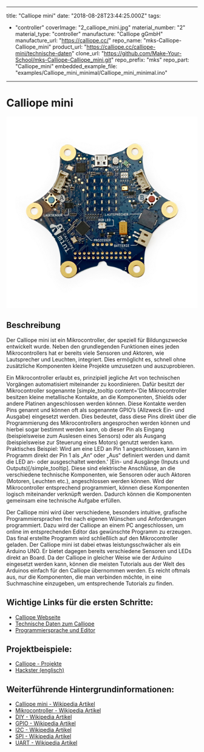 
---
title: "Calliope mini"
date: "2018-08-28T23:44:25.000Z"
tags: 
  - "controller"
coverImage: "2_calliope_mini.jpg"
material_number: "2"
material_type: "controller"
manufacture: "Calliope gGmbH"
manufacture_url: "https://calliope.cc/"
repo_name: "mks-Calliope-Calliope_mini"
product_url: "https://calliope.cc/calliope-mini/technische-daten"
clone_url: "https://github.com/Make-Your-School/mks-Calliope-Calliope_mini.git"
repo_prefix: "mks"
repo_part: "Calliope_mini"
embedded_example_file: "examples/Calliope_mini_minimal/Calliope_mini_minimal.ino"
---


# Calliope mini

![Calliope mini](2_calliope_mini.jpg)

## Beschreibung
Der Calliope mini ist ein Mikrocontroller, der speziell für Bildungszwecke entwickelt wurde. Neben den grundlegenden Funktionen eines jeden Mikrocontrollers hat er bereits viele Sensoren und Aktoren, wie Lautsprecher und Leuchten, integriert. Dies ermöglicht es, schnell ohne zusätzliche Komponenten kleine Projekte umzusetzen und auszuprobieren.

Ein Mikrocontroller erlaubt es, prinzipiell jegliche Art von technischen Vorgängen automatisiert miteinander zu koordinieren. Dafür besitzt der Mikrocontroller sogenannte \[simple\_tooltip content='Die Mikrocontroller besitzen kleine metallische Kontakte, an die Komponenten, Shields oder andere Platinen angeschlossen werden können. Diese Kontakte werden Pins genannt und können oft als sogenannte GPIO’s (Allzweck Ein- und Ausgabe) eingesetzt werden. Dies bedeutet, dass diese Pins direkt über die Programmierung des Mikrocontrollers angesprochen werden können und hierbei sogar bestimmt werden kann, ob dieser Pin als Eingang (beispielsweise zum Auslesen eines Sensors) oder als Ausgang (beispielsweise zur Steuerung eines Motors) genutzt werden kann. Praktisches Beispiel: Wird am eine LED an Pin 1 angeschlossen, kann im Programm direkt der Pin 1 als „An“ oder „Aus“ definiert werden und damit die LED an- oder ausgeschaltet werden.' \]Ein- und Ausgänge (Inputs und Outputs)\[/simple\_tooltip\]. Diese sind elektrische Anschlüsse, an die verschiedene technische Komponenten, wie Sensoren oder auch Aktoren (Motoren, Leuchten etc.), angeschlossen werden können. Wird der Mikrocontroller entsprechend programmiert, können diese Komponenten logisch miteinander verknüpft werden. Dadurch können die Komponenten gemeinsam eine technische Aufgabe erfüllen.

Der Calliope mini wird über verschiedene, besonders intuitive, grafische Programmiersprachen frei nach eigenen Wünschen und Anforderungen programmiert. Dazu wird der Calliope an einem PC angeschlossen, um online im entsprechenden Editor das gewünschte Programm zu erzeugen. Das final erstellte Programm wird schließlich auf den Mikrocontroller geladen. Der Calliope mini ist dabei etwas leistungsschwächer als ein Arduino UNO. Er bietet dagegen bereits verschiedene Sensoren und LEDs direkt an Board. Da der Calliope in gleicher Weise wie der Arduino eingesetzt werden kann, können die meisten Tutorials aus der Welt des Arduinos einfach für den Calliope übernommen werden. Es reicht oftmals aus, nur die Komponenten, die man verbinden möchte, in eine Suchmaschine einzugeben, um entsprechende Tutorials zu finden.


<!-- infolist -->
## Wichtige Links für die ersten Schritte:

- [Calliope Webseite](https://calliope.cc/)
- [Technische Daten zum Calliope](https://calliope.cc/calliope-mini/technische-daten)
- [Programmiersprache und Editor](https://calliope.cc/los-geht-s/editor)

## Projektbeispiele:

- [Calliope - Projekte](https://calliope.cc/projekte)
- [Hackster (englisch)](https://www.hackster.io/calliope-mini)

## Weiterführende Hintergrundinformationen:

- [Calliope mini - Wikipedia Artikel](https://de.wikipedia.org/wiki/Calliope_mini)
- [Mikrocontroller - Wikipedia Artikel](https://de.wikipedia.org/wiki/Mikrocontroller)
- [DIY - Wikipedia Artikel](https://de.wikipedia.org/wiki/Do_it_yourself)
- [GPIO - Wikipedia Artikel](https://de.wikipedia.org/wiki/Allzweckeingabe/-ausgabe)
- [I2C - Wikipedia Artikel](https://de.wikipedia.org/wiki/I%C2%B2C)
- [SPI - Wikipedia Artikel](https://de.wikipedia.org/wiki/Serial_Peripheral_Interface)
- [UART - Wikipedia Artikel](https://de.wikipedia.org/wiki/Universal_Asynchronous_Receiver_Transmitter)

